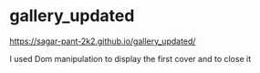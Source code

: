 # gallery_updated
https://sagar-pant-2k2.github.io/gallery_updated/


I used Dom manipulation to display the first cover and to close it
